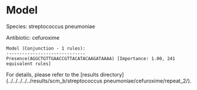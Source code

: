 
# Model

Species: streptococcus pneumoniae

Antibiotic: cefuroxime

```
Model (Conjunction - 1 rules):
------------------------------
Presence(AGGCTGTTGAACCGTTACATACAAGATAAAA) [Importance: 1.00, 241 equivalent rules]

```

For details, please refer to the [results directory](../../../../../results/scm_b/streptococcus pneumoniae/cefuroxime/repeat_2/).

